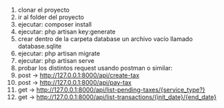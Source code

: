 1. clonar el proyecto
2. ir al folder del proyecto
3. ejecutar: composer install
4. ejecutar: php artisan key:generate
5. crear dentro de la carpeta database un archivo vacío llamado database.sqlite
6. ejecutar: php artisan migrate
7. ejecutar: php artisan serve
8. probar los distintos request usando postman o similar:
9. post -> http://127.0.0.1:8000/api/create-tax
10. post -> http://127.0.0.1:8000/api/pay-tax
11. get -> http://127.0.0.1:8000/api/list-pending-taxes/{service_type?}
12. get -> http://127.0.0.1:8000/api/list-transactions/{init_date}/{end_date}
